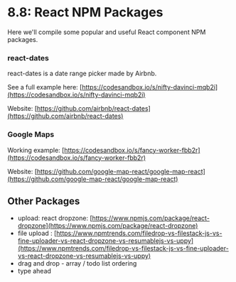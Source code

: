 # 8.8: React NPM Packages

Here we'll compile some popular and useful React component NPM packages.

### react-dates

react-dates is a date range picker made by Airbnb.

See a full example here: [https://codesandbox.io/s/nifty-davinci-mqb2i](https://codesandbox.io/s/nifty-davinci-mqb2i)

Website: [https://github.com/airbnb/react-dates](https://github.com/airbnb/react-dates)

### Google Maps

Working example: [https://codesandbox.io/s/fancy-worker-fbb2r](https://codesandbox.io/s/fancy-worker-fbb2r)

Website: [https://github.com/google-map-react/google-map-react](https://github.com/google-map-react/google-map-react)

## Other Packages

* upload: react dropzone: [https://www.npmjs.com/package/react-dropzone](https://www.npmjs.com/package/react-dropzone)
* file upload : [https://www.npmtrends.com/filedrop-vs-filestack-js-vs-fine-uploader-vs-react-dropzone-vs-resumablejs-vs-uppy](https://www.npmtrends.com/filedrop-vs-filestack-js-vs-fine-uploader-vs-react-dropzone-vs-resumablejs-vs-uppy)
* drag and drop - array / todo list ordering
* type ahead



